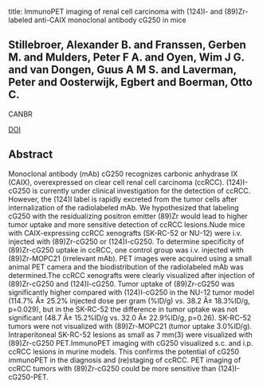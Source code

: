 title: ImmunoPET imaging of renal cell carcinoma with (124)I- and (89)Zr-labeled anti-CAIX monoclonal antibody cG250 in mice

## Stillebroer, Alexander B. and Franssen, Gerben M. and Mulders, Peter F A. and Oyen, Wim J G. and van Dongen, Guus A M S. and Laverman, Peter and Oosterwijk, Egbert and Boerman, Otto C.
CANBR

<a href="https://doi.org/10.1089/cbr.2013.1487">DOI</a>

## Abstract
Monoclonal antibody (mAb) cG250 recognizes carbonic anhydrase IX (CAIX), overexpressed on clear cell renal cell carcinoma (ccRCC). (124)I-cG250 is currently under clinical investigation for the detection of ccRCC. However, the (124)I label is rapidly excreted from the tumor cells after internalization of the radiolabeled mAb. We hypothesized that labeling cG250 with the residualizing positron emitter (89)Zr would lead to higher tumor uptake and more sensitive detection of ccRCC lesions.Nude mice with CAIX-expressing ccRCC xenografts (SK-RC-52 or NU-12) were i.v. injected with (89)Zr-cG250 or (124)I-cG250. To determine specificity of (89)Zr-cG250 uptake in ccRCC, one control group was i.v. injected with (89)Zr-MOPC21 (irrelevant mAb). PET images were acquired using a small animal PET camera and the biodistribution of the radiolabeled mAb was determined.The ccRCC xenografts were clearly visualized after injection of (89)Zr-cG250 and (124)I-cG250. Tumor uptake of (89)Zr-cG250 was significantly higher compared with (124)I-cG250 in the NU-12 tumor model (114.7% Â± 25.2% injected dose per gram (%ID/g) vs. 38.2 Â± 18.3%ID/g, p=0.029), but in the SK-RC-52 the difference in tumor uptake was not significant (48.7 Â± 15.2%ID/g vs. 32.0 Â± 22.9%ID/g, p=0.26). SK-RC-52 tumors were not visualized with (89)Zr-MOPC21 (tumor uptake 3.0%ID/g). Intraperitoneal SK-RC-52 lesions as small as 7 mm(3) were visualized with (89)Zr-cG250 PET.ImmunoPET imaging with cG250 visualized s.c. and i.p. ccRCC lesions in murine models. This confirms the potential of cG250 immunoPET in the diagnosis and (re)staging of ccRCC. PET imaging of ccRCC tumors with (89)Zr-cG250 could be more sensitive than (124)I-cG250-PET.

